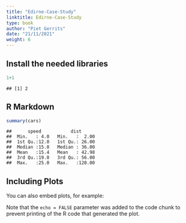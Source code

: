 ```yaml
---
title: "Edirne-Case-Study"
linktitle: Edirne-Case-Study
type: book
author: "Piet Gerrits"
date: "21/11/2021"
weight: 6
---
```




## Install the needed libraries


```r
1+1
```

```
## [1] 2
```


## R Markdown


```r
summary(cars)
```

```
##      speed           dist       
##  Min.   : 4.0   Min.   :  2.00  
##  1st Qu.:12.0   1st Qu.: 26.00  
##  Median :15.0   Median : 36.00  
##  Mean   :15.4   Mean   : 42.98  
##  3rd Qu.:19.0   3rd Qu.: 56.00  
##  Max.   :25.0   Max.   :120.00
```

## Including Plots

You can also embed plots, for example:



Note that the `echo = FALSE` parameter was added to the code chunk to prevent printing of the R code that generated the plot.
